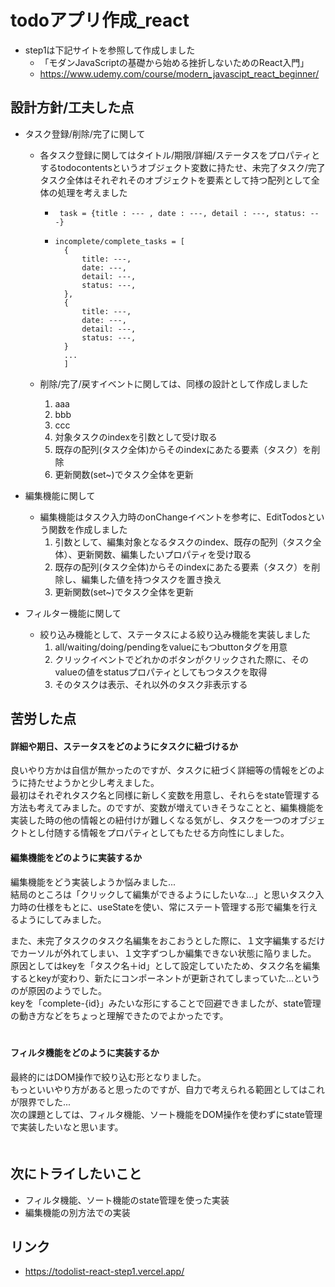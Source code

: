 # todoアプリ作成_react
* step1は下記サイトを参照して作成しました
    * 「モダンJavaScriptの基礎から始める挫折しないためのReact入門」
    * https://www.udemy.com/course/modern_javascipt_react_beginner/
    

## 設計方針/工夫した点
* タスク登録/削除/完了に関して
    * 各タスク登録に関してはタイトル/期限/詳細/ステータスをプロパティとするtodocontentsというオブジェクト変数に持たせ、未完了タスク/完了タスク全体はそれぞれそのオブジェクトを要素として持つ配列として全体の処理を考えました
        * ``` task = {title : --- , date : ---, detail : ---, status: ---}```
        * ``` 
          incomplete/complete_tasks = [
            {
                title: ---,
                date: ---,
                detail: ---,
                status: ---,
            },
            {
                title: ---,
                date: ---,
                detail: ---,
                status: ---,
            }
            ...
            ]
            ```

    * 削除/完了/戻すイベントに関しては、同様の設計として作成しました
      1. aaa
      2. bbb
      3. ccc
        1. 対象タスクのindexを引数として受け取る
        2. 既存の配列(タスク全体)からそのindexにあたる要素（タスク）を削除
        3. 更新関数(set~)でタスク全体を更新

* 編集機能に関して
    * 編集機能はタスク入力時のonChangeイベントを参考に、EditTodosという関数を作成しました
        1. 引数として、編集対象となるタスクのindex、既存の配列（タスク全体）、更新関数、編集したいプロパティを受け取る
        2. 既存の配列(タスク全体)からそのindexにあたる要素（タスク）を削除し、編集した値を持つタスクを置き換え
        3. 更新関数(set~)でタスク全体を更新

* フィルター機能に関して
    * 絞り込み機能として、ステータスによる絞り込み機能を実装しました
        1. all/waiting/doing/pendingをvalueにもつbuttonタグを用意
        2. クリックイベントでどれかのボタンがクリックされた際に、そのvalueの値をstatusプロパティとしてもつタスクを取得
        3. そのタスクは表示、それ以外のタスク非表示する


## 苦労した点
#### **詳細や期日、ステータスをどのようにタスクに紐づけるか**
良いやり方かは自信が無かったのですが、タスクに紐づく詳細等の情報をどのように持たせようかと少し考えました。<br>
最初はそれぞれタスク名と同様に新しく変数を用意し、それらをstate管理する方法も考えてみました。のですが、変数が増えていきそうなことと、編集機能を実装した時の他の情報との紐付けが難しくなる気がし、タスクを一つのオブジェクトとし付随する情報をプロパティとしてもたせる方向性にしました。
　
　
#### **編集機能をどのように実装するか**
編集機能をどう実装しようか悩みました...<br>
結局のところは「クリックして編集ができるようにしたいな...」と思いタスク入力時の仕様をもとに、useStateを使い、常にステート管理する形で編集を行えるようにしてみました。

また、未完了タスクのタスク名編集をおこおうとした際に、１文字編集するだけでカーソルが外れてしまい、１文字ずつしか編集できない状態に陥りました。
原因としてはkeyを「タスク名＋id」として設定していたため、タスク名を編集するとkeyが変わり、新たにコンポーネントが更新されてしまっていた...というのが原因のようでした。<br>
keyを「complete-{id}」みたいな形にすることで回避できましたが、state管理の動き方などをちょっと理解できたのでよかったです。<br>
　

#### **フィルタ機能をどのように実装するか**
最終的にはDOM操作で絞り込む形となりました。<br>
もっといいやり方があると思ったのですが、自力で考えられる範囲としてはこれが限界でした...<br>
次の課題としては、フィルタ機能、ソート機能をDOM操作を使わずにstate管理で実装したいなと思います。<br>
　
　
## 次にトライしたいこと
* フィルタ機能、ソート機能のstate管理を使った実装
* 編集機能の別方法での実装

## リンク
* https://todolist-react-step1.vercel.app/
